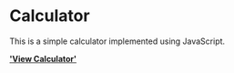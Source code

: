 # Calculator

This is a simple calculator implemented using JavaScript. 

 
**['View Calculator'](http://cashier-suit-45113.bitballoon.com/)**
